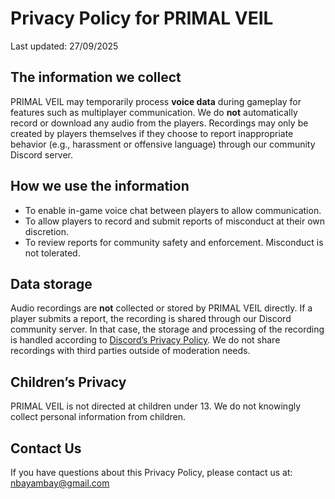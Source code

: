 <!DOCTYPE html>
<html lang="en">
<head>
  <meta charset="UTF-8">
</head>
<body>
  <h1>Privacy Policy for PRIMAL VEIL</h1>
  <p>Last updated: 27/09/2025</p>

  <h2>The information we collect</h2>
  <p>PRIMAL VEIL may temporarily process <strong>voice data</strong> during gameplay for features such as
  multiplayer communication. We do <strong>not</strong> automatically record or download any audio from the players.
  Recordings may only be created by players themselves if they choose to report inappropriate behavior
  (e.g., harassment or offensive language) through our community Discord server.</p>

  <h2>How we use the information</h2>
  <ul>
    <li>To enable in-game voice chat between players to allow communication.</li>
    <li>To allow players to record and submit reports of misconduct at their own discretion.</li>
    <li>To review reports for community safety and enforcement. Misconduct is not tolerated.</li>
  </ul>

  <h2>Data storage</h2>
  <p>Audio recordings are <strong>not</strong> collected or stored by PRIMAL VEIL directly. If a player 
  submits a report, the recording is shared through our Discord community server. In that case, the 
  storage and processing of the recording is handled according to <a href="https://discord.com/privacy" target="_blank">Discord’s Privacy Policy</a>. 
  We do not share recordings with third parties outside of moderation needs.</p>

  <h2>Children’s Privacy</h2>
  <p>PRIMAL VEIL is not directed at children under 13. We do not knowingly collect personal information from children.</p>

  <h2>Contact Us</h2>
  <p>If you have questions about this Privacy Policy, please contact us at: 
  <a href="mailto:nbayambay@gmail.com">nbayambay@gmail.com</a></p>
</body>
</html>
